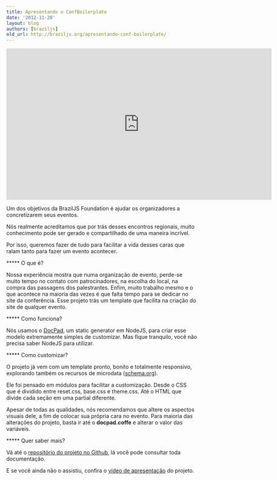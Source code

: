 ```yaml
---
title: Apresentando o ConfBoilerplate
date: '2012-11-20'
layout: blog
authors: [braziljs]
old_url: http://braziljs.org/apresentando-conf-boilerplate/
---
```


<iframe src="http://www.youtube.com/embed/EI99oZI3nKY" frameborder="0" width="700" height="400"></iframe>

Um dos objetivos da BrazilJS Foundation é ajudar os organizadores a concretizarem seus eventos.

Nós realmente acreditamos que por trás desses encontros regionais, muito conhecimento pode ser gerado e compartilhado de uma maneira incrível.

Por isso, queremos fazer de tudo para facilitar a vida desses caras que ralam tanto para fazer um evento acontecer.

***** O que é?

Nossa experiência mostra que numa organização de evento, perde-se muito tempo no contato com patrocinadores, na escolha do local, na compra das passagens dos palestrantes. Enfim, muito trabalho mesmo e o que acontece na maioria das vezes é que falta tempo para se dedicar no site da conferência. Esse projeto trás um template que facilita na criação do site de qualquer evento.

***** Como funciona?

Nós usamos o [DocPad](https://github.com/bevry/docpad), um static generator em NodeJS, para criar esse modelo extremamente simples de customizar. Mas fique tranquilo, você não precisa saber NodeJS para utilizar.

***** Como customizar?

O projeto já vem com um template pronto, bonito e totalmente responsivo, explorando também os recursos de microdata ([schema.org](http://schema.org/)).

Ele foi pensado em módulos para facilitar a customização. Desde o CSS que é dividido entre reset.css, base.css e theme.css. Até o HTML que divide cada seção em uma partial diferente.

Apesar de todas as qualidades, nós recomendamos que altere os aspectos visuais dele, a fim de colocar sua própria cara no evento. Para maioria das alterações do projeto, basta ir até o **docpad.coffe** e alterar o valor das variáveis.

***** Quer saber mais?

Vá até o [repositório do projeto no Github](https://github.com/braziljs/conf-boilerplate), lá você pode consultar toda documentação.

E se você ainda não o assistiu, confira o [vídeo de apresentação](http://www.youtube.com/watch?v=EI99oZI3nKY) do projeto.